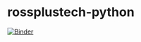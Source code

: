 # rossplustech-python
[![Binder](https://mybinder.org/badge_logo.svg)](https://mybinder.org/v2/gh/cteplovs/rossplustech-python/HEAD?urlpath=/lab/tree/01_Hello_World.ipynb)


